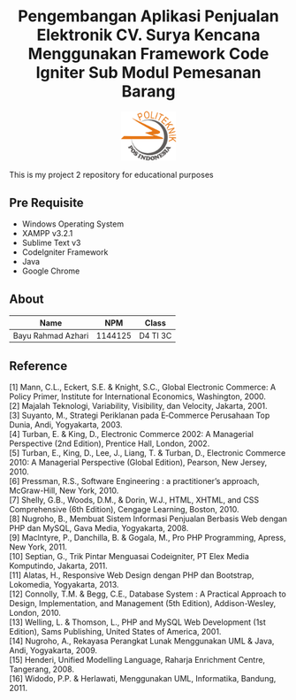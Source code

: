 <h1 align="center">Pengembangan Aplikasi Penjualan Elektronik CV. Surya Kencana Menggunakan Framework Code Igniter Sub Modul Pemesanan Barang</h1>
<p align ="center">
<img src="img/logo poltekpos.png" width="100px">
</p>
This is my project 2 repository for educational purposes

## Pre Requisite
* Windows Operating System
* XAMPP v3.2.1
* Sublime Text v3
* CodeIgniter Framework
* Java
* Google Chrome

## About
Name | NPM | Class
--------- | --------- | ---------
Bayu Rahmad Azhari| 1144125| D4 TI 3C

## Reference
[1] Mann, C.L., Eckert, S.E. & Knight, S.C., Global Electronic Commerce: A Policy Primer, Institute for International Economics, Washington, 2000.<br>
[2] Majalah Teknologi, Variability, Visibility, dan Velocity, Jakarta, 2001.<br>
[3] Suyanto, M., Strategi Periklanan pada E‐Commerce Perusahaan Top Dunia, Andi, Yogyakarta, 2003.<br>
[4] Turban, E. & King, D., Electronic Commerce 2002: A Managerial Perspective (2nd Edition), Prentice Hall, London, 2002.<br>
[5] Turban, E., King, D., Lee, J., Liang, T. & Turban, D., Electronic Commerce 2010: A Managerial Perspective (Global Edition), Pearson, New Jersey, 2010.<br>
[6] Pressman, R.S., Software Engineering : a practitioner’s approach, McGraw-Hill, New York, 2010.<br>
[7] Shelly, G.B., Woods, D.M., & Dorin, W.J., HTML, XHTML, and CSS Comprehensive (6th Edition), Cengage Learning, Boston, 2010.<br>
[8] Nugroho, B., Membuat Sistem Informasi Penjualan Berbasis Web dengan PHP dan MySQL, Gava Media, Yogyakarta, 2008.<br>
[9] Maclntyre, P., Danchilla, B. & Gogala, M., Pro PHP Programming, Apress, New York, 2011.<br>
[10] Septian, G., Trik Pintar Menguasai Codeigniter, PT Elex Media Komputindo, Jakarta, 2011.<br>
[11] Alatas, H., Responsive Web Design dengan PHP dan Bootstrap, Lokomedia, Yogyakarta, 2013.<br>
[12] Connolly, T.M. & Begg, C.E., Database System : A Practical Approach to Design, Implementation, and Management (5th Edition), Addison-Wesley, London, 2010.<br>
[13] Welling, L. & Thomson, L., PHP and MySQL Web Development (1st Edition), Sams Publishing, United States of America, 2001.<br>
[14] Nugroho, A., Rekayasa Perangkat Lunak Menggunakan UML & Java, Andi, Yogyakarta, 2009.<br>
[15] Henderi, Unified Modelling Language, Raharja Enrichment Centre, Tangerang, 2008.<br>
[16] Widodo, P.P. & Herlawati, Menggunakan UML, Informatika, Bandung, 2011.<br>
